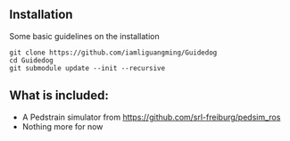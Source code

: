 ## Installation

Some basic guidelines on the installation
```
git clone https://github.com/iamliguangming/Guidedog 
cd Guidedog
git submodule update --init --recursive
```
## What is included:
- A Pedstrain simulator from https://github.com/srl-freiburg/pedsim_ros
- Nothing more for now
